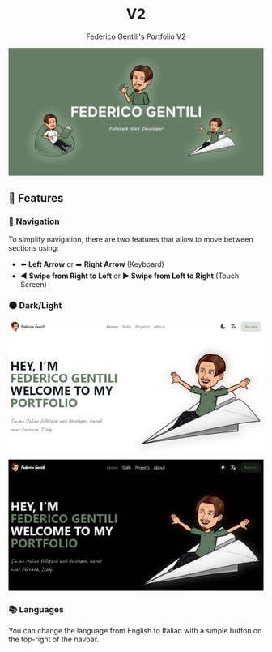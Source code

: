 <h1 align="center">V2</h1>
<p align="center">Federico Gentili's Portfolio V2</p>

![Open-Graph](https://raw.githubusercontent.com/GentilOfficial/v2/main/public/open-graph.png)

## 🔗 Features

### 🧭 Navigation

To simplify navigation, there are two features that allow to move between sections using:
- ⬅️ <b>Left Arrow</b> or ➡️ <b>Right Arrow</b> (Keyboard)
- ◀️ <b>Swipe from Right to Left</b> or ▶️ <b>Swipe from Left to Right</b> (Touch Screen)

### 🌑 Dark/Light

![Light](https://raw.githubusercontent.com/GentilOfficial/v2/main/public/light.png)

![Dark](https://raw.githubusercontent.com/GentilOfficial/v2/main/public/dark.png)

### 📚 Languages

You can change the language from English to Italian with a simple button on the top-right of the navbar.
